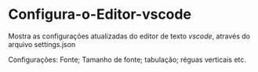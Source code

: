 # Configura-o-Editor-vscode
Mostra as configurações atualizadas do editor de texto *vscode*, através do arquivo settings.json

Configurações: Fonte; Tamanho de fonte; tabulação; réguas verticais etc.
